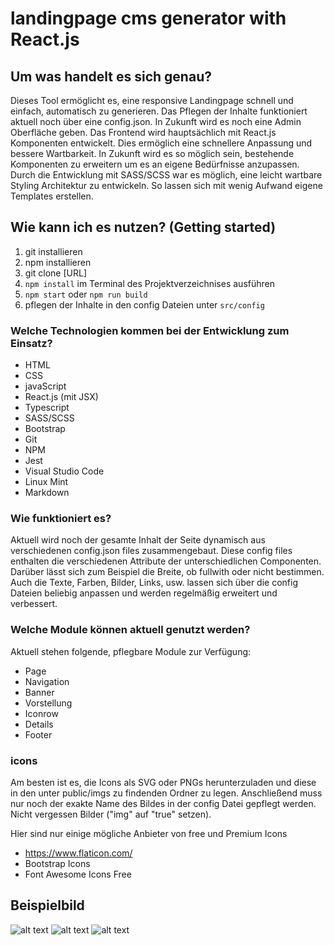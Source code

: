 # landingpage cms generator with React.js

## Um was handelt es sich genau?
Dieses Tool ermöglicht es, eine responsive Landingpage schnell und einfach, automatisch zu generieren. Das Pflegen der Inhalte funktioniert aktuell noch über eine config.json. In Zukunft wird es noch eine Admin Oberfläche geben. Das Frontend wird hauptsächlich mit React.js Komponenten entwickelt. Dies ermöglich eine schnellere Anpassung und bessere Wartbarkeit. In Zukunft wird es so möglich sein, bestehende Komponenten zu erweitern um es an eigene Bedürfnisse anzupassen. Durch die Entwicklung mit SASS/SCSS war es möglich, eine leicht wartbare Styling Architektur zu entwickeln. So lassen sich mit wenig Aufwand eigene Templates erstellen.

## Wie kann ich es nutzen? (Getting started)
1. git installieren
2. npm installieren 
3. git clone [URL]
4. `npm install` im Terminal des Projektverzeichnises ausführen
5. `npm start` oder `npm run build`
6. pflegen der Inhalte in den config Dateien unter `src/config`

### Welche Technologien kommen bei der Entwicklung zum Einsatz?
+ HTML
+ CSS
+ javaScript 
+ React.js (mit JSX)
+ Typescript
+ SASS/SCSS
+ Bootstrap
+ Git
+ NPM
+ Jest
+ Visual Studio Code
+ Linux Mint 
+ Markdown

### Wie funktioniert es?
Aktuell wird noch der gesamte Inhalt der Seite dynamisch aus verschiedenen config.json files zusammengebaut. Diese config files enthalten die verschiedenen Attribute der unterschiedlichen Componenten. Darüber lässt sich zum Beispiel die Breite, ob fullwith oder nicht bestimmen. Auch die Texte, Farben, Bilder, Links, usw. lassen sich über die config Dateien beliebig anpassen und werden regelmäßig erweitert und verbessert.

### Welche Module können aktuell genutzt werden?
Aktuell stehen folgende, pflegbare Module zur Verfügung:
+ Page
+ Navigation
+ Banner
+ Vorstellung
+ Iconrow
+ Details
+ Footer

### icons  
Am besten ist es, die Icons als SVG oder PNGs herunterzuladen und diese in den unter public/imgs zu findenden Ordner zu legen. Anschließend muss nur noch der exakte Name des Bildes in der config Datei gepflegt werden. Nicht vergessen Bilder ("img" auf "true" setzen).

Hier sind nur einige mögliche Anbieter von free und Premium Icons
+ https://www.flaticon.com/
+ Bootstrap Icons
+ Font Awesome Icons Free


## Beispielbild
![alt text](https://github.com/Ariukuto/landingpage-cms-react/blob/main/.githubres/sample.png?raw=true)
![alt text](https://github.com/Ariukuto/landingpage-cms-react/blob/main/.githubres/iconrow.png?raw=true)
![alt text](https://github.com/Ariukuto/landingpage-cms-react/blob/main/.githubres/details.png?raw=true)

